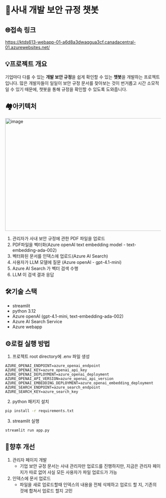 # 🔐사내 개발 보안 규정 챗봇
## 🌐접속 링크
https://ktds613-webapp-01-a6d8a3dwaqgua3cf.canadacentral-01.azurewebsites.net/

## 💡프로젝트 개요
기업마다 다를 수 있는 **개발 보안 규정**을 쉽게 확인할 수 있는 **챗봇**을 개발하는 프로젝트입니다. 많은 개발자들이 일일이 보안 규정 문서를 찾아보는 것이 번거롭고 시간 소모적일 수 있기 때문에, 챗봇을 통해 규정을 확인할 수 있도록 도와줍니다.
## 🏘️아키텍처
<img width="578" height="365" alt="image" src="https://github.com/user-attachments/assets/5202a2ac-6053-412f-a999-bf100c16a23b" />

1. 관리자가 사내 보안 규정에 관한 PDF 파일을 업로드
2. PDF파일을 벡터화(Azure openAI text embedding model - text-embedding-ada-002)
3. 벡터화된 문서를 인덱스에 업로드(Azure AI Search)
4. 사용자가 LLM 모델에 질문 (Azure openAI - gpt-4.1-mini)
5. Azure AI Search 가 벡터 검색 수행
6. LLM 이 검색 결과 응답

## 🛠️기술 스택
- streamlit
- python 3.12
- Azure openAI (gpt-4.1-mini, text-embedding-ada-002)
- Azure AI Search Service
- Azure webapp

## ⚙️로컬 실행 방법
1. 프로젝트 root directory에 .env 파일 생성
```
AZURE_OPENAI_ENDPOINT=azure_openai_endpoint
AZURE_OPENAI_KEY=azure_openai_api_key
AZURE_OPENAI_DEPLOYMENT=azure_openai_deployment
AZURE_OPENAI_API_VERSION=azure_openai_api_version
AZURE_OPENAI_EMBEDDING_DEPLOYMENT=azure_openai_embedding_deployment
AZURE_SEARCH_ENDPOINT=azure_search_endpoint
AZURE_SEARCH_KEY=azure_search_key
```
2. python 패키지 설치
```bash
pip install -r requirements.txt
```
3. streamlit 실행
```bash
streamlit run app.py
```

## 📝향후 개선
1. 관리자 페이지 개발
   - 기업 보안 규정 문서는 사내 관리자만 업로드를 진행하지만, 지금은 관리자 페이지가 따로 없어 사실 모든 사용자가 파일 업로드가 가능
2. 인덱스에 문서 업로드
   - 파일을 새로 업로드할때 인덱스의 내용을 전체 삭제하고 업로드 할 지, 기존의 것에 합쳐서 업로드 할지 고민
